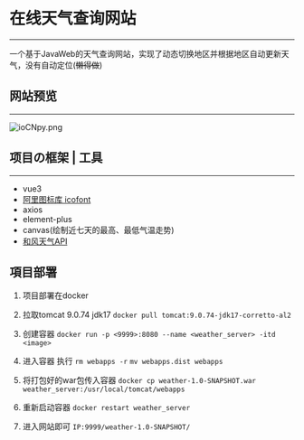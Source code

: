 # 在线天气查询网站

---

一个基于JavaWeb的天气查询网站，实现了动态切换地区并根据地区自动更新天气，没有自动定位(~~懒得做~~)

## 网站预览

---

![ioCNpy.png](https://i.328888.xyz/2023/04/24/ioCNpy.png)

## 项目の框架 | 工具

---

- vue3
- [阿里图标库 icofont](https://www.iconfont.cn/)
- axios
- element-plus
- canvas(绘制近七天的最高、最低气温走势)
- [和风天气API](https://console.qweather.com/)

## 項目部署

1. 项目部署在docker

2. 拉取tomcat 9.0.74 jdk17 `docker pull tomcat:9.0.74-jdk17-corretto-al2`

3. 创建容器 `docker run -p <9999>:8080 --name <weather_server> -itd <image>`

4. 进入容器 执行 `rm webapps -r` `mv webapps.dist webapps`

5. 将打包好的war包传入容器 `docker cp weather-1.0-SNAPSHOT.war weather_server:/usr/local/tomcat/webapps`

6. 重新启动容器 `docker restart weather_server`

7. 进入网站即可 `IP:9999/weather-1.0-SNAPSHOT/`
